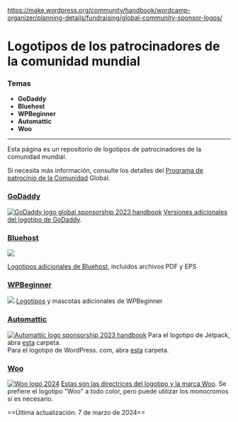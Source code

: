 https://make.wordpress.org/community/handbook/wordcamp-organizer/planning-details/fundraising/global-community-sponsor-logos/

# Logotipos de los patrocinadores de la comunidad mundial

### Temas
- **GoDaddy**
- **Bluehost**
- **WPBeginner**
- **Automattic**
- **Woo**

---

Esta página es un repositorio de logotipos de patrocinadores de la comunidad mundial.

Si necesita más información, consulte los detalles del [Programa de patrocinio de la Comunidad](https://make.wordpress.org/community/handbook/wordcamp-organizer/planning-details/fundraising/global-community-sponsorship-for-event-organizers/) Global.

### [GoDaddy](https://make.wordpress.org/community/handbook/wordcamp-organizer/planning-details/fundraising/global-community-sponsor-logos/#jetpack)

[![GoDaddy logo global sponsorship 2023 handbook](https://make.wordpress.org/community/files/2015/09/Copy-of-gd-logo-480x360@2x.jpg)](https://make.wordpress.org/community/files/2015/09/Copy-of-gd-logo-480x360@2x.jpg)
[Versiones adicionales del logotipo de GoDaddy](https://cloudup.com/clHZqrgG42W).


### [Bluehost](https://make.wordpress.org/community/handbook/wordcamp-organizer/planning-details/fundraising/global-community-sponsor-logos/#bluehost)

![](https://make.wordpress.org/community/files/2019/07/bluehost_logo_2015.png)

[Logotipos adicionales de Bluehost,](https://cloudup.com/c58xmM1-LXr) incluidos archivos PDF y EPS


### [WPBeginner](https://make.wordpress.org/community/handbook/wordcamp-organizer/planning-details/fundraising/global-community-sponsor-logos/#weglot)

[![](https://make.wordpress.org/community/files/2024/01/WPBeginner-Orange-Logo-1024x512.png)](https://make.wordpress.org/community/files/2024/01/WPBeginner-Orange-Logo.png)
[Logotipos](https://www.wpbeginner.com/press/) y mascotas adicionales de WPBeginner


### [Automattic](https://make.wordpress.org/community/handbook/wordcamp-organizer/planning-details/fundraising/global-community-sponsor-logos/#nexcess)

[![Automattic logo sponsorship 2023 handbook](https://make.wordpress.org/community/files/2015/09/automattic-logotype-color-1024x341.png)](https://make.wordpress.org/community/files/2015/09/automattic-logotype-color.png)
Para el logotipo de Jetpack, abra [esta](https://drive.google.com/drive/folders/1xv5sO4V1HeZN011EKVyNUXpwFL3b3aYu?usp=sharing) carpeta.  
Para el logotipo de WordPress. com, abra [esta](https://drive.google.com/drive/folders/1TH-6q8reHD2JZqBWasqq2XfI26Dc0rQw) carpeta.


### [Woo](https://make.wordpress.org/community/handbook/wordcamp-organizer/planning-details/fundraising/global-community-sponsor-logos/#woocommerce)

[![Woo logo 2024](https://make.wordpress.org/community/files/2015/09/Woo-logo-color-1024x704.png)](https://make.wordpress.org/community/files/2015/09/Woo-logo-color.png)
[Estas son las directrices del logotipo y la marca Woo](https://woo.com/brand-and-logo-guidelines/). Se prefiere el logotipo "Woo" a todo color, pero puede utilizar los monocromos si es necesario.

==Última actualización: 7 de marzo de 2024==